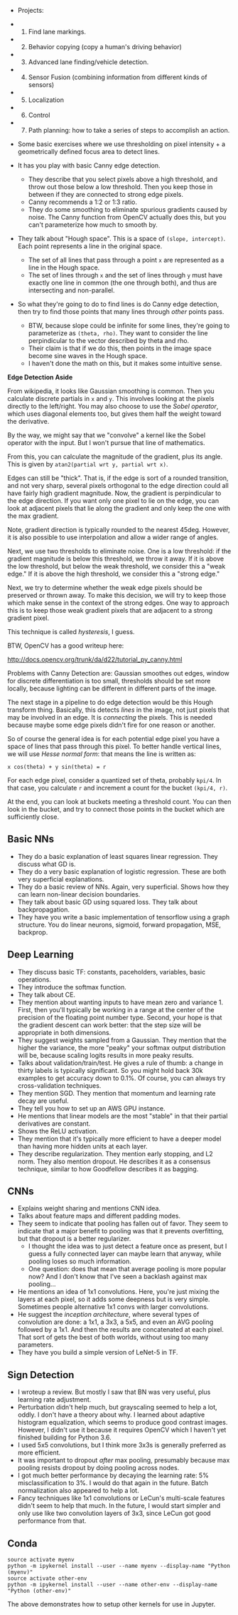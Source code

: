 * Projects:
* 1. Find lane markings.
* 2. Behavior copying (copy a human's driving behavior)
* 3. Advanced lane finding/vehicle detection.
* 4. Sensor Fusion (combining information from different kinds of
  sensors)
* 5. Localization
* 6. Control
* 7. Path planning: how to take a series of steps to accomplish an
  action.

* Some basic exercises where we use thresholding on pixel intensity +
  a geometrically defined focus area to detect lines.
* It has you play with basic Canny edge detection.
    * They describe that you select pixels above a high threshold, and
      throw out those below a low threshold. Then you keep those in
      between if they are connected to strong edge pixels.
    * Canny recommends a 1:2 or 1:3 ratio.
    * They do some smoothing to eliminate spurious gradients caused by
      noise. The Canny function from OpenCV actually does this, but
      you can't parameterize how much to smooth by.
* They talk about "Hough space". This is a space of `(slope,
  intercept)`. Each point represents a line in the original space.
    * The set of all lines that pass through a point `x` are
      represented as a line in the Hough space.
    * The set of lines through `x` and the set of lines through `y`
      must have exactly one line in common (the one through both), and
      thus are intersecting and non-parallel.
* So what they're going to do to find lines is do Canny edge
  detection, then try to find those points that many lines through
  *other* points pass.
    * BTW, because slope could be infinite for some lines, they're
      going to parameterize as `(theta, rho)`. They want to consider
      the line perpindicular to the vector described by theta and rho.
    * Their claim is that if we do this, then points in the image
      space become sine waves in the Hough space.
    * I haven't done the math on this, but it makes some intuitive
      sense.

**Edge Detection Aside**

From wikipedia, it looks like Gaussian smoothing is common. Then you
calculate discrete partials in `x` and `y`. This involves looking at
the pixels directly to the left/right. You may also choose to use the
*Sobel operator*, which uses diagonal elements too, but gives them
half the weight toward the derivative.

By the way, we might say that we "convolve" a kernel like the Sobel
operator with the input. But I won't pursue that line of mathematics.

From this, you can calculate the magnitude of the gradient, plus its
angle. This is given by `atan2(partial wrt y, partial wrt x)`.

Edges can still be "thick". That is, if the edge is sort of a rounded
transition, and not very sharp, several pixels orthogonal to the edge
direction could all have fairly high gradient magnitude. Now, the
gradient is perpindicular to the edge direction. If you want only one
pixel to lie on the edge, you can look at adjacent pixels that lie
along the gradient and only keep the one with the max gradient.

Note, gradient direction is typically rounded to the nearest
45deg. However, it is also possible to use interpolation and allow a
wider range of angles.

Next, we use two thresholds to eliminate noise. One is a low
threshold: if the gradient magnitude is below this threshold, we throw
it away. If it is above the low threshold, but below the weak
threshold, we consider this a "weak edge." If it is above the high
threshold, we consider this a "strong edge."

Next, we try to determine whether the weak edge pixels should be
preserved or thrown away. To make this decision, we will try to keep
those which make sense in the context of the strong edges. One way to
approach this is to keep those weak gradient pixels that are adjacent
to a strong gradient pixel.

This technique is called *hysteresis*, I guess.

BTW, OpenCV has a good writeup here:

http://docs.opencv.org/trunk/da/d22/tutorial_py_canny.html

Problems with Canny Detection are: Gaussian smoothes out edges, window
for discrete differentiation is too small, thresholds should be set
more locally, because lighting can be different in different parts of
the image.

The next stage in a pipeline to do edge detection would be this Hough
transform thing. Basically, this detects *lines* in the image, not
just pixels that may be involved in an edge. It is *connecting* the
pixels. This is needed because maybe some edge pixels didn't fire for
one reason or another.

So of course the general idea is for each potential edge pixel you
have a space of lines that pass through this pixel. To better handle
vertical lines, we will use *Hesse normal form*: that means the line
is written as:

    x cos(theta) + y sin(theta) = r

For each edge pixel, consider a quantized set of theta, probably
`kpi/4`. In that case, you calculate `r` and increment a count for the
bucket `(kpi/4, r)`.

At the end, you can look at buckets meeting a threshold count. You can
then look in the bucket, and try to connect those points in the bucket
which are sufficiently close.

## Basic NNs

* They do a basic explanation of least squares linear regression. They
  discuss what GD is.
* They do a very basic explanation of logistic regression. These are
  both very superficial explanations.
* They do a basic review of NNs. Again, very superficial. Shows how
  they can learn non-linear decision boundaries.
* They talk about basic GD using squared loss. They talk about
  backpropagation.
* They have you write a basic implementation of tensorflow using a
  graph structure. You do linear neurons, sigmoid, forward
  propagation, MSE, backprop.

## Deep Learning

* They discuss basic TF: constants, paceholders, variables, basic
  operations.
* They introduce the softmax function.
* They talk about CE.
* They mention about wanting inputs to have mean zero and
  variance 1. First, then you'll typically be working in a range at
  the center of the precision of the floating point number
  type. Second, your hope is that the gradient descent can work
  better: that the step size will be appropriate in both dimensions.
* They suggest weights sampled from a Gaussian. They mention that the
  higher the variance, the more "peaky" your softmax output
  distribution will be, because scaling logits results in more peaky
  results.
* Talks about validation/train/test. He gives a rule of thumb: a
  change in thirty labels is typically significant. So you might hold
  back 30k examples to get accuracy down to 0.1%. Of course, you can
  always try cross-validation techniques.
* They mention SGD. They mention that momentum and learning rate decay
  are useful.
* They tell you how to set up an AWS GPU instance.
* He mentions that linear models are the most "stable" in that their
  partial derivatives are constant.
* Shows the ReLU activation.
* They mention that it's typically more efficient to have a deeper
  model than having more hidden units at each layer.
* They describe regularization. They mention early stopping, and L2
  norm. They also mention dropout. He describes it as a consensus
  technique, similar to how Goodfellow describes it as bagging.

## CNNs

* Explains weight sharing and mentions CNN idea.
* Talks about feature maps and different padding modes.
* They seem to indicate that pooling has fallen out of favor. They
  seem to indicate that a major benefit to pooling was that it
  prevents overfitting, but that dropout is a better regularizer.
    * I thought the idea was to just detect a feature once as present,
      but I guess a fully connected layer can maybe learn that anyway,
      while pooling loses so much information.
    * One question: does that mean that average pooling is more
      popular now? And I don't know that I've seen a backlash against
      max pooling...
* He mentions an idea of 1x1 convolutions. Here, you're just mixing
  the layers at each pixel, so it adds some deepness but is very
  simple. Sometimes people alternative 1x1 convs with larger
  convolutions.
* He suggest the *inception architecture*, where several types of
  convolution are done: a 1x1, a 3x3, a 5x5, and even an AVG pooling
  followed by a 1x1. And then the results are concatenated at each
  pixel. That sort of gets the best of both worlds, without using too
  many parameters.
* They have you build a simple version of LeNet-5 in TF.

## Sign Detection

* I wroteup a review. But mostly I saw that BN was very useful, plus
  learning rate adjustment.
* Perturbation didn't help much, but grayscaling seemed to help a lot,
  oddly. I don't have a theory about why. I learned about adaptive
  histogram equalization, which seems to produce good contrast
  images. However, I didn't use it because it requires OpenCV which I
  haven't yet finished building for Python 3.6.
* I used 5x5 convolutions, but I think more 3x3s is generally
  preferred as more efficient.
* It was important to dropout *after* max pooling, presumably because
  max pooling resists dropout by doing pooling across nodes.
* I got much better performance by decaying the learning rate: 5%
  misclassification to 3%. I would do that again in the future. Batch
  normalization also appeared to help a lot.
* Fancy techniques like 1x1 convolutions or LeCun's multi-scale
  features didn't seem to help that much. In the future, I would start
  simpler and only use like two convolution layers of 3x3, since LeCun
  got good performance from that.

## Conda

```
source activate myenv
python -m ipykernel install --user --name myenv --display-name "Python (myenv)"
source activate other-env
python -m ipykernel install --user --name other-env --display-name "Python (other-env)"
```

The above demonstrates how to setup other kernels for use in Jupyter.

